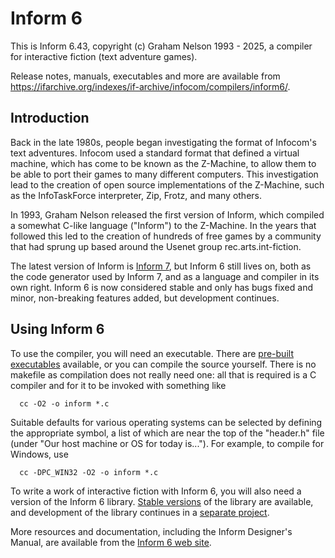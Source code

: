 # Inform 6

This is Inform 6.43, copyright (c) Graham Nelson 1993 - 2025, a compiler for
interactive fiction (text adventure games).

Release notes, manuals, executables and more are available from
https://ifarchive.org/indexes/if-archive/infocom/compilers/inform6/.

## Introduction

Back in the late 1980s, people began investigating the format of Infocom's
text adventures. Infocom used a standard format that defined a virtual
machine, which has come to be known as the Z-Machine, to allow them to be
able to port their games to many different computers. This investigation lead
to the creation of open source implementations of the Z-Machine, such as the
InfoTaskForce interpreter, Zip, Frotz, and many others.

In 1993, Graham Nelson released the first version of Inform, which compiled a
somewhat C-like language ("Inform") to the Z-Machine. In the years that
followed this led to the creation of hundreds of free games by a community
that had sprung up based around the Usenet group rec.arts.int-fiction.

The latest version of Inform is [Inform 7](http://inform7.com/), but Inform 6
still lives on, both as the code generator used by Inform 7, and as a language
and compiler in its own right. Inform 6 is now considered stable and only has
bugs fixed and minor, non-breaking features added, but development continues.

## Using Inform 6

To use the compiler, you will need an executable. There are
[pre-built executables](https://ifarchive.org/indexes/if-archive/infocom/compilers/inform6/executables/)
available, or you can compile the source yourself. There is no makefile as
compilation does not really need one: all that is required is a C compiler and
for it to be invoked with something like

      cc -O2 -o inform *.c

Suitable defaults for various operating systems can be selected by defining
the appropriate symbol, a list of which are near the top of the "header.h"
file (under "Our host machine or OS for today is..."). For example, to compile
for Windows, use

      cc -DPC_WIN32 -O2 -o inform *.c

To write a work of interactive fiction with Inform 6, you will also need a
version of the Inform 6 library.
[Stable versions](https://ifarchive.org/indexes/if-archive/infocom/compilers/inform6/library/)
of the library are available, and development of the library continues in a
[separate project](https://gitlab.com/DavidGriffith/inform6lib).

More resources and documentation, including the Inform Designer's Manual, are
available from the [Inform 6 web site](https://www.inform-fiction.org/).

